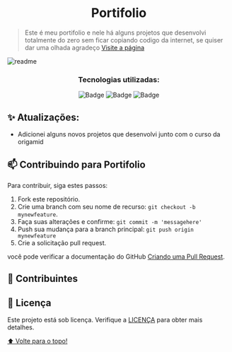 <h1 align="center">Portifolio</h1>

> Este é meu portifolio e nele há alguns projetos que desenvolvi totalmente do zero sem ficar copiando codigo da internet, se quiser dar uma olhada agradeço <a href="https://carloseduardori.github.io/Portifolio-Projetos/">Visite a página</a>


![readme](https://user-images.githubusercontent.com/81213149/176450922-5b90b8aa-bde3-4fbb-a2cf-c23e8c012e67.png)

<div align="center">
 <h3 align="center">Tecnologias utilizadas:</h3>
 
 [Badges]: <> ( Você pode procurar por badges aqui: https://github.com/alexandresanlim/Badges4-README.md-Profile )
 
![Badge](https://img.shields.io/badge/HTML5-E34F26?style=for-the-badge&logo=html5&logoColor=white)
![Badge](https://img.shields.io/badge/CSS3-1572B6?style=for-the-badge&logo=css3&logoColor=white)
![Badge](https://img.shields.io/badge/JavaScript-323330?style=for-the-badge&logo=javascript&logoColor=F7DF1E)

</div>

## ✨ Atualizações:

- Adicionei alguns novos projetos que desenvolvi junto com o curso da origamid

## 📫 Contribuindo para Portifolio

Para contribuir, siga estes passos:

1. Fork este repositório.
2. Crie uma branch com seu nome de recurso: `git checkout -b mynewfeature`.
3. Faça suas alterações e confirme: `git commit -m 'messagehere'`
4. Push sua mudança para a branch principal: `git push origin mynewfeature`
5. Crie a solicitação pull request.

você pode verificar a documentação do GitHub [Criando uma Pull Request](https://help.github.com/en/github/collaborating-with-issues-and-pull-requests/creating-a-pull-request).

## 🤝 Contribuintes

## 📝 Licença
Este projeto está sob licença. Verifique a [LICENÇA](LICENSE.txt) para obter mais detalhes.


[⬆ Volte para o topo!](#Portifolio-Projetos)<br>
